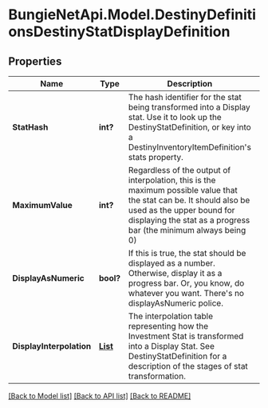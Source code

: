 # BungieNetApi.Model.DestinyDefinitionsDestinyStatDisplayDefinition
## Properties

Name | Type | Description | Notes
------------ | ------------- | ------------- | -------------
**StatHash** | **int?** | The hash identifier for the stat being transformed into a Display stat.  Use it to look up the DestinyStatDefinition, or key into a DestinyInventoryItemDefinition&#39;s stats property. | [optional] 
**MaximumValue** | **int?** | Regardless of the output of interpolation, this is the maximum possible value that the stat can be. It should also be used as the upper bound for displaying the stat as a progress bar (the minimum always being 0) | [optional] 
**DisplayAsNumeric** | **bool?** | If this is true, the stat should be displayed as a number. Otherwise, display it as a progress bar. Or, you know, do whatever you want. There&#39;s no displayAsNumeric police. | [optional] 
**DisplayInterpolation** | [**List<InterpolationInterpolationPoint>**](InterpolationInterpolationPoint.md) | The interpolation table representing how the Investment Stat is transformed into a Display Stat.   See DestinyStatDefinition for a description of the stages of stat transformation. | [optional] 

[[Back to Model list]](../README.md#documentation-for-models) [[Back to API list]](../README.md#documentation-for-api-endpoints) [[Back to README]](../README.md)

